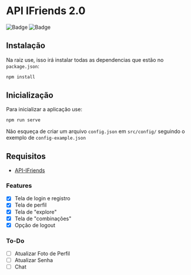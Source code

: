 # API IFriends 2.0
![Badge](https://img.shields.io/badge/MaracTech-IFriends-blueviolet)
![Badge](https://img.shields.io/badge/license-MIT-brightgreen)

## Instalação

Na raiz use, isso irá instalar todas as dependencias que estão no `package.json`:
```bash
npm install
```

## Inicialização
Para inicializar a aplicação use:
```bash
npm run serve
```

Não esqueça de criar um arquivo `config.json` em `src/config/` seguindo o exemplo de `config-example.json`

## Requisitos
- [API-IFriends](https://github.com/bigMARAC/API-IFriends-2.0)

### Features

- [x] Tela de login e registro
- [x] Tela de perfil
- [x] Tela de "explore"
- [x] Tela de "combinações"
- [x] Opção de logout

### To-Do
- [ ] Atualizar Foto de Perfil
- [ ] Atualizar Senha
- [ ] Chat
